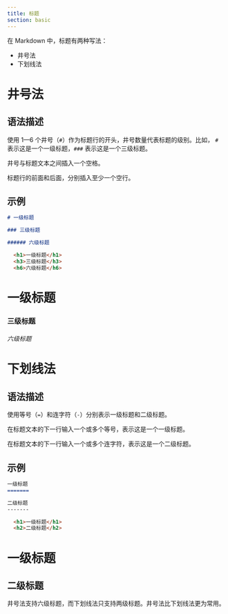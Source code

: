 ```yaml
---
title: 标题
section: basic
---
```


在 Markdown 中，标题有两种写法：
- 井号法
- 下划线法

# 井号法

## 语法描述

使用 1—6 个井号（```#```）作为标题行的开头，井号数量代表标题的级别。比如， ```#``` 表示这是一个一级标题，```###``` 表示这是一个三级标题。

井号与标题文本之间插入一个空格。

标题行的前面和后面，分别插入至少一个空行。

## 示例

```md
# 一级标题

### 三级标题

###### 六级标题
```

```html
  <h1>一级标题</h1>
  <h3>三级标题</h3>
  <h6>六级标题</h6>
```

<div class="exmp">
  <h1>一级标题</h1>
  <h3>三级标题</h3>
  <h6>六级标题</h6>
</div>

# 下划线法

## 语法描述

使用等号（```=```）和连字符（```-```）分别表示一级标题和二级标题。

在标题文本的下一行输入一个或多个等号，表示这是一个一级标题。

在标题文本的下一行输入一个或多个连字符，表示这是一个二级标题。

## 示例

```md
一级标题
=======

二级标题
-------
```

```html
  <h1>一级标题</h1>
  <h2>二级标题</h2>
```

<div class="exmp">
  <h1>一级标题</h1>
  <h2>二级标题</h2>
</div>

井号法支持六级标题，而下划线法只支持两级标题。井号法比下划线法更为常用。

